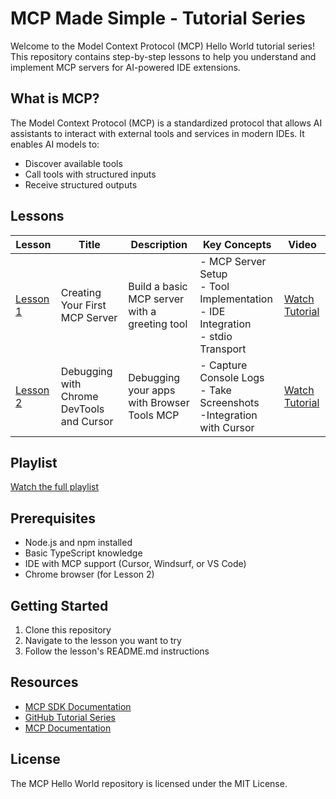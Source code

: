 # MCP Made Simple -  Tutorial Series

Welcome to the Model Context Protocol (MCP) Hello World tutorial series! This repository contains step-by-step lessons to help you understand and implement MCP servers for AI-powered IDE extensions.

## What is MCP?

The Model Context Protocol (MCP) is a standardized protocol that allows AI assistants to interact with external tools and services in modern IDEs. It enables AI models to:
- Discover available tools
- Call tools with structured inputs
- Receive structured outputs

## Lessons

| Lesson | Title | Description | Key Concepts | Video |
|--------|-------|-------------|--------------|-------|
| [Lesson 1](./lesson1/) | Creating Your First MCP Server | Build a basic MCP server with a greeting tool | - MCP Server Setup<br>- Tool Implementation<br>- IDE Integration<br>- stdio Transport | [Watch Tutorial](https://www.youtube.com/watch?v=rcjdfhhb6ZU) |
| [Lesson 2](./lesson2/) | Debugging with Chrome DevTools and Cursor |Debugging your apps with Browser Tools MCP | - Capture Console Logs <br>- Take Screenshots<br>-Integration with Cursor | [Watch Tutorial](https://www.youtube.com/watch?v=g08kmknV5Sg) |

## Playlist

[Watch the full playlist](https://www.youtube.com/playlist?list=PLWUH7ke1DYK_Tnvi9PPy67LCkoeKSKGbe)


## Prerequisites

- Node.js and npm installed
- Basic TypeScript knowledge
- IDE with MCP support (Cursor, Windsurf, or VS Code)
- Chrome browser (for Lesson 2)

## Getting Started

1. Clone this repository
2. Navigate to the lesson you want to try
3. Follow the lesson's README.md instructions

## Resources

- [MCP SDK Documentation](https://github.com/modelcontextprotocol/sdk)
- [GitHub Tutorial Series](https://github.com/modelcontextprotocol/tutorial)
- [MCP Documentation](https://modelcontextprotocol.ai/)

## License

The MCP Hello World repository is licensed under the MIT License.
